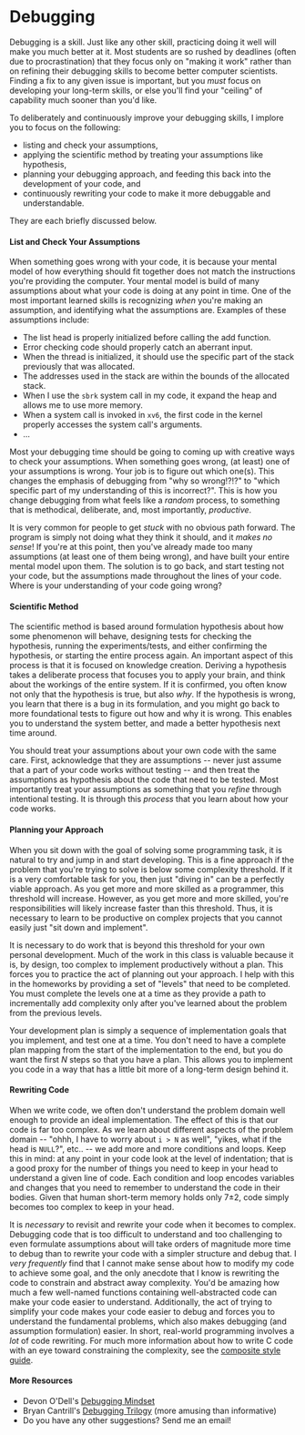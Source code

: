 # Debugging

Debugging is a skill.
Just like any other skill, practicing doing it well will make you much better at it.
Most students are so rushed by deadlines (often due to procrastination) that they focus only on "making it work" rather than on refining their debugging skills to become better computer scientists.
Finding a fix to any given issue is important, but you *must* focus on developing your long-term skills, or else you'll find your "ceiling" of capability much sooner than you'd like.

To deliberately and continuously improve your debugging skills, I implore you to focus on the following:

- listing and check your assumptions,
- applying the scientific method by treating your assumptions like hypothesis,
- planning your debugging approach, and feeding this back into the development of your code, and
- continuously rewriting your code to make it more debuggable and understandable.

They are each briefly discussed below.

#### List and Check Your Assumptions

When something goes wrong with your code, it is because your mental model of how everything should fit together does not match the instructions you're providing the computer.
Your mental model is build of many assumptions about what your code is doing at any point in time.
One of the most important learned skills is recognizing *when* you're making an assumption, and identifying what the assumptions are.
Examples of these assumptions include:

- The list head is properly initialized before calling the add function.
- Error checking code should properly catch an aberrant input.
- When the thread is initialized, it should use the specific part of the stack previously that was allocated.
- The addresses used in the stack are within the bounds of the allocated stack.
- When I use the `sbrk` system call in my code, it expand the heap and allows me to use more memory.
- When a system call is invoked in `xv6`, the first code in the kernel properly accesses the system call's arguments.
- ...

Most your debugging time should be going to coming up with creative ways to check your assumptions.
When something goes wrong, (at least) one of your assumptions is wrong.
Your job is to figure out which one(s).
This changes the emphasis of debugging from "why so wrong!?!?" to "which specific part of my understanding of this is incorrect?".
This is how you change debugging from what feels like a *random* process, to something that is methodical, deliberate, and, most importantly, *productive*.

It is very common for people to get *stuck* with no obvious path forward.
The program is simply not doing what they think it should, and it *makes no sense*!
If you're at this point, then you've already made too many assumptions (at least one of them being wrong), and have built your entire mental model upon them.
The solution is to go back, and start testing not your code, but the assumptions made throughout the lines of your code.
Where is your understanding of your code going wrong?

#### Scientific Method

The scientific method is based around formulation hypothesis about how some phenomenon will behave, designing tests for checking the hypothesis, running the experiments/tests, and either confirming the hypothesis, or starting the entire process again.
An important aspect of this process is that it is focused on knowledge creation.
Deriving a hypothesis takes a deliberate process that focuses you to apply your brain, and think about the workings of the entire system.
If it is confirmed, you often know not only that the hypothesis is true, but also *why*.
If the hypothesis is wrong, you learn that there is a bug in its formulation, and you might go back to more foundational tests to figure out how and why it is wrong.
This enables you to understand the system better, and made a better hypothesis next time around.

You should treat your assumptions about your own code with the same care.
First, acknowledge that they are assumptions -- never just assume that a part of your code works without testing -- and then treat the assumptions as hypothesis about the code that need to be tested.
Most importantly treat your assumptions as something that you *refine* through intentional testing.
It is through this *process* that you learn about how your code works.

#### Planning your Approach

When you sit down with the goal of solving some programming task, it is natural to try and jump in and start developing.
This is a fine approach if the problem that you're trying to solve is below some complexity threshold.
If it is a very comfortable task for you, then just "diving in" can be a perfectly viable approach.
As you get more and more skilled as a programmer, this threshold will increase.
However, as you get more and more skilled, you're responsibilities will likely increase faster than this threshold.
Thus, it is necessary to learn to be productive on complex projects that you cannot easily just "sit down and implement".

It is necessary to do work that is beyond this threshold for your own personal development.
Much of the work in this class is valuable because it is, by design, too complex to implement productively without a plan.
This forces you to practice the act of planning out your approach.
I help with this in the homeworks by providing a set of "levels" that need to be completed.
You must complete the levels one at a time as they provide a path to incrementally add complexity only after you've learned about the problem from the previous levels.

Your development plan is simply a sequence of implementation goals that you implement, and test one at a time.
You don't need to have a complete plan mapping from the start of the implementation to the end, but you do want the first *N* steps so that you have a plan.
This allows you to implement you code in a way that has a little bit more of a long-term design behind it.

#### Rewriting Code

When we write code, we often don't understand the problem domain well enough to provide an ideal implementation.
The effect of this is that our code is far too complex.
As we learn about different aspects of the problem domain -- "ohhh, I have to worry about `i > N` as well", "yikes, what if the head is `NULL`?", etc.. -- we add more and more conditions and loops.
Keep this in mind: at any point in your code look at the level of indentation; that is a good proxy for the number of things you need to keep in your head to understand a given line of code.
Each condition and loop encodes variables and changes that you need to remember to understand the code in their bodies.
Given that human short-term memory holds only 7$\pm$2, code simply becomes too complex to keep in your head.

It is *necessary* to revisit and rewrite your code when it becomes to complex.
Debugging code that is too difficult to understand and too challenging to even formulate assumptions about will take orders of magnitude more time to debug than to rewrite your code with a simpler structure and debug that.
I *very frequently* find that I cannot make sense about how to modify my code to achieve some goal, and the only anecdote that I know is rewriting the code to constrain and abstract away complexity.
You'd be amazing how much a few well-named functions containing well-abstracted code can make your code easier to understand.
Additionally, the act of trying to simplify your code makes your code easier to debug and forces you to understand the fundamental problems, which also makes debugging (and assumption formulation) easier.
In short, real-world programming involves a *lot* of code rewriting.
For much more information about how to write C code with an eye toward constraining the complexity, see the [composite style guide](https://github.com/gparmer/composite/blob/ppos/doc/style_guide/composite_coding_style.pdf).

#### More Resources

- Devon O'Dell's [Debugging Mindset](https://queue.acm.org/detail.cfm?id=3068754)
- Bryan Cantrill's [Debugging Trilogy](http://dtrace.org/blogs/bmc/2018/02/03/talks/#DebuggingTrilogy) (more amusing than informative)
- Do you have any other suggestions?
    Send me an email!
